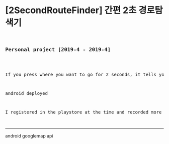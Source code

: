 <h1>[2SecondRouteFinder] 간편 2초 경로탐색기</h1>
<pre>
  <h3>Personal project [2019-4 - 2019-4]</h3>

<p>If you press where you want to go for 2 seconds, it tells you the route in an easy-to-read Korean format and shows you a simple polyline. When I was traveling in Thailand, there was a place I wanted to go nearby, but I didn't know how to get there, and I made it because I was frustrated with the uneven intervals of the buses.</p>
<p>android deployed</p>
<p>I registered in the playstore at the time and recorded more than 100 downloads. Since then, the personal information processing regulations have changed and the distribution has been suspended.</p>
</pre>
  <hr/>
  <p>android
  googlemap api</p>
  <pre>

</pre>


  
